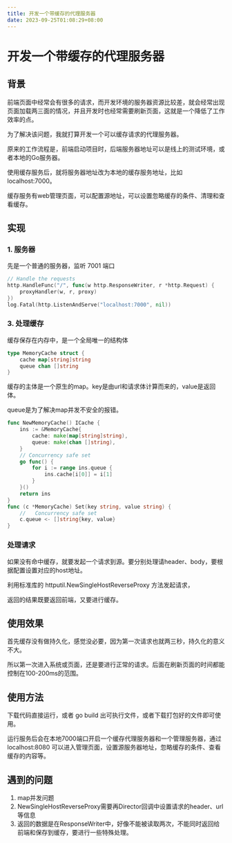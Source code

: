 ```yaml
---
title: 开发一个带缓存的代理服务器
date: 2023-09-25T01:08:29+08:00
---
```

# 开发一个带缓存的代理服务器

## 背景

前端页面中经常会有很多的请求，而开发环境的服务器资源比较差，就会经常出现页面加载两三面的情况，并且开发时也经常需要刷新页面，这就是一个降低了工作效率的点。

为了解决该问题，我就打算开发一个可以缓存请求的代理服务器。

原来的工作流程是，前端启动项目时，后端服务器地址可以是线上的测试环境，或者本地的Go服务器。

使用缓存服务后，就将服务器地址改为本地的缓存服务地址，比如localhost:7000。

缓存服务有web管理页面，可以配置源地址，可以设置忽略缓存的条件、清理和查看缓存。

## 实现

### 1. 服务器
先是一个普通的服务器，监听 7001 端口

```go
// Handle the requests
http.HandleFunc("/", func(w http.ResponseWriter, r *http.Request) {
    proxyHandler(w, r, proxy)
})
log.Fatal(http.ListenAndServe("localhost:7000", nil))
```

### 3. 处理缓存

缓存保存在内存中，是一个全局唯一的结构体

```go
type MemoryCache struct {
	cache map[string]string
	queue chan []string
}
```

缓存的主体是一个原生的map。key是由url和请求体计算而来的，value是返回体。

queue是为了解决map并发不安全的报错。

```go
func NewMemoryCache() ICache {
	ins := &MemoryCache{
		cache: make(map[string]string),
		queue: make(chan []string),
	}
	// Concurrency safe set
	go func() {
		for i := range ins.queue {
			ins.cache[i[0]] = i[1]
		}
	}()
	return ins
}
func (c *MemoryCache) Set(key string, value string) {
	//	 Concurrency safe set
	c.queue <- []string{key, value}
}
```

### 处理请求

如果没有命中缓存，就要发起一个请求到源。要分别处理请header、body，要根据配置设置对应的host地址。

利用标准库的 httputil.NewSingleHostReverseProxy 方法发起请求，

返回的结果既要返回前端，又要进行缓存。

## 使用效果
首先缓存没有做持久化，感觉没必要，因为第一次请求也就两三秒，持久化的意义不大。

所以第一次进入系统或页面，还是要进行正常的请求。后面在刷新页面的时间都能控制在100-200ms的范围。

## 使用方法
下载代码直接运行，或者 go build 出可执行文件，或者下载打包好的文件即可使用。

运行服务后会在本地7000端口开启一个缓存代理服务器和一个管理服务器，通过 localhost:8080 可以进入管理页面，设置源服务器地址，忽略缓存的条件、查看缓存的内容等。

## 遇到的问题
1. map并发问题
2. NewSingleHostReverseProxy需要再Director回调中设置请求的header、url等信息
3. 返回的数据是在ResponseWriter中，好像不能被读取两次，不能同时返回给前端和保存到缓存，要进行一些特殊处理。

